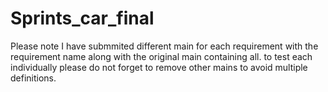 # Sprints_car_final
Please note I have submmited different main for each requirement with the requirement name along with the original main containing all. to test each individually please do not forget to remove other mains to avoid multiple definitions.
